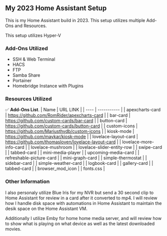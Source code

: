 ## My 2023 Home Assistant Setup
This is my Home Assistant build in 2023. This setup utilizes multiple Add-Ons and Resources.

This setup utilizes Hyper-V

### Add-Ons Utilized
* SSH & Web Terminal
* HACS
* FTP
* Samba Share
* Portainer
* Homebridge Instance with Plugins


### Resources Utilized

:white_check_mark: **Add-Ons List**.
| Name  | URL LINK |
| ---- | ----------- |
| apexcharts-card | https://github.com/RomRider/apexcharts-card |
| bar-card | https://github.com/custom-cards/bar-card |
| button-card | https://github.com/custom-cards/button-card |
| custom-icons | https://github.com/Mariusthvdb/custom-icons |
| kiosk-mode | https://github.com/maykar/kiosk-mode |
| lovelace-layout-card | https://github.com/thomasloven/lovelace-layout-card |
| lovelace-more-info-card |
| lovelace-mushroom |
| lovelace-slider-entity-row |
| swipe-card |
| tabbed-card |
| mini-media-player |
| upcoming-media-card |
| refreshable-picture-card |
| mini-graph-card |
| simple-thermostat |
| sidebar-card |
| simple-weather-card |
| logbook-card |
| gallery-card |
| tabbed-card |
| browser_mod_icon |
| fonts.css |

### Other Information
I also personaly utilize Blue Iris for my NVR but send a 30 second clip to Home Assistant for review in a card after it converted to mp4. I will review how I handle disk space with automations in Home Assistant to maintain the desik space on the Home Assistant VM.

Additionally I utilize Emby for home home media server, and will review how to show what is playing on what device as well as the latest downloaded movies.

